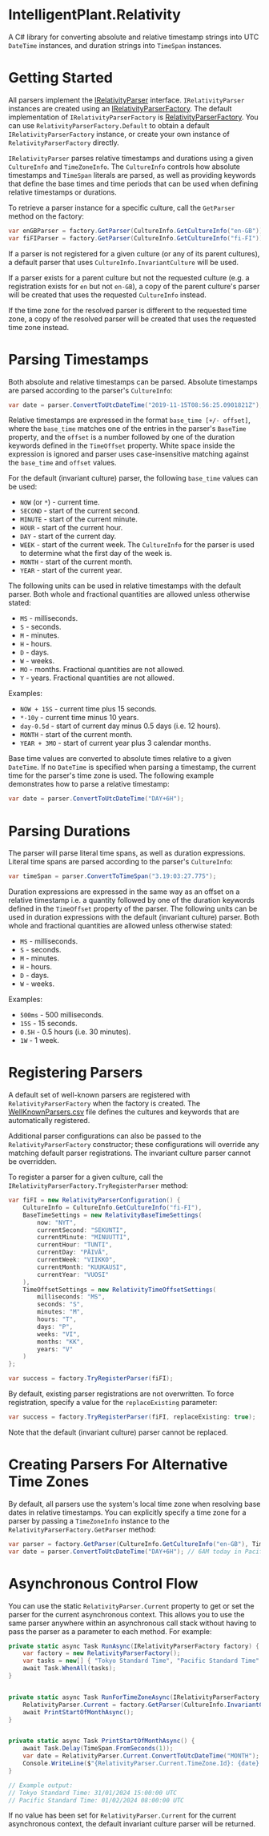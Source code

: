 # IntelligentPlant.Relativity

A C# library for converting absolute and relative timestamp strings into UTC `DateTime` instances, and duration strings into `TimeSpan` instances.


# Getting Started

All parsers implement the [IRelativityParser](./src/IntelligentPlant.Relativity/IRelativityParser.cs) interface. `IRelativityParser` instances are created using an [IRelativityParserFactory](./src/IntelligentPlant.Relativity/IRelativityParserFactory.cs). The default implementation of `IRelativityParserFactory` is [RelativityParserFactory](./src/IntelligentPlant.Relativity/RelativityParserFactory.cs). You can use `RelativityParserFactory.Default` to obtain a default `IRelativityParserFactory` instance, or create your own instance of `RelativityParserFactory` directly.

`IRelativityParser` parses relative timestamps and durations using a given `CultureInfo` and `TimeZoneInfo`. The `CultureInfo` controls how absolute timestamps and `TimeSpan` literals are parsed, as well as providing keywords that define the base times and time periods that can be used when defining relative timestamps or durations.

To retrieve a parser instance for a specific culture, call the `GetParser` method on the factory:

```csharp
var enGBParser = factory.GetParser(CultureInfo.GetCultureInfo("en-GB"));
var fiFIParser = factory.GetParser(CultureInfo.GetCultureInfo("fi-FI"));
```

If a parser is not registered for a given culture (or any of its parent cultures), a default parser that uses `CultureInfo.InvariantCulture` will be used.

If a parser exists for a parent culture but not the requested culture (e.g. a registration exists for `en` but not `en-GB`), a copy of the parent culture's parser will be created that uses the requested `CultureInfo` instead.

If the time zone for the resolved parser is different to the requested time zone, a copy of the resolved parser will be created that uses the requested time zone instead.


# Parsing Timestamps

Both absolute and relative timestamps can be parsed. Absolute timestamps are parsed according to the parser's `CultureInfo`:

```csharp
var date = parser.ConvertToUtcDateTime("2019-11-15T08:56:25.0901821Z");
```

Relative timestamps are expressed in the format `base_time [+/- offset]`, where the `base_time` matches one of the entries in the parser's `BaseTime` property, and the `offset` is a number followed by one of the duration keywords defined in the `TimeOffset` property. White space inside the expression is ignored and parser uses case-insensitive matching against the `base_time` and `offset` values.

For the default (invariant culture) parser, the following `base_time` values can be used:

- `NOW` (or `*`) - current time.
- `SECOND` - start of the current second.
- `MINUTE` - start of the current minute.
- `HOUR` - start of the current hour.
- `DAY` - start of the current day.
- `WEEK` - start of the current week. The `CultureInfo` for the parser is used to determine what the first day of the week is.
- `MONTH` - start of the current month.
- `YEAR` - start of the current year.

The following units can be used in relative timestamps with the default parser. Both whole and fractional quantities are allowed unless otherwise stated:

- `MS` - milliseconds.
- `S` - seconds.
- `M` - minutes.
- `H` - hours.
- `D` - days.
- `W` - weeks.
- `MO` - months. Fractional quantities are not allowed.
- `Y` - years. Fractional quantities are not allowed.

Examples:

- `NOW + 15S` - current time plus 15 seconds.
- `*-10y` - current time minus 10 years.
- `day-0.5d` - start of current day minus 0.5 days (i.e. 12 hours).
- `MONTH` - start of the current month.
- `YEAR + 3MO` - start of current year plus 3 calendar months.

Base time values are converted to absolute times relative to a given `DateTime`. If no `DateTime` is specified when parsing a timestamp, the current time for the parser's time zone is used. The following example demonstrates how to parse a relative timestamp:

```csharp
var date = parser.ConvertToUtcDateTime("DAY+6H");
```

# Parsing Durations

The parser will parse literal time spans, as well as duration expressions. Literal time spans are parsed according to the parser's `CultureInfo`:

```csharp
var timeSpan = parser.ConvertToTimeSpan("3.19:03:27.775");
```

Duration expressions are expressed in the same way as an offset on a relative timestamp i.e. a quantity followed by one of the duration keywords defined in the `TimeOffset` property of the parser. The following units can be used in duration expressions with the default (invariant culture) parser. Both whole and fractional quantities are allowed unless otherwise stated:

- `MS` - milliseconds.
- `S` - seconds.
- `M` - minutes.
- `H` - hours.
- `D` - days.
- `W` - weeks.

Examples:

- `500ms` - 500 milliseconds.
- `15S` - 15 seconds.
- `0.5H` - 0.5 hours (i.e. 30 minutes).
- `1W` - 1 week.


# Registering Parsers

A default set of well-known parsers are registered with `RelativityParserFactory` when the factory is created. The [WellKnownParsers.csv](./src/IntelligentPlant.Relativity/WellKnownParsers.csv) file defines the cultures and keywords that are automatically registered.

Additional parser configurations can also be passed to the `RelativityParserFactory` constructor; these configurations will override any matching default parser registrations. The invariant culture parser cannot be overridden.

To register a parser for a given culture, call the `IRelativityParserFactory.TryRegisterParser` method:

```csharp
var fiFI = new RelativityParserConfiguration() {
    CultureInfo = CultureInfo.GetCultureInfo("fi-FI"),
    BaseTimeSettings = new RelativityBaseTimeSettings(
        now: "NYT",
        currentSecond: "SEKUNTI",
        currentMinute: "MINUUTTI",
        currentHour: "TUNTI",
        currentDay: "PÄIVÄ",
        currentWeek: "VIIKKO",
        currentMonth: "KUUKAUSI",
        currentYear: "VUOSI"
    ),
    TimeOffsetSettings = new RelativityTimeOffsetSettings(
        milliseconds: "MS",
        seconds: "S",
        minutes: "M",
        hours: "T",
        days: "P",
        weeks: "VI",
        months: "KK",
        years: "V"
    )
};

var success = factory.TryRegisterParser(fiFI);
```

By default, existing parser registrations are not overwritten. To force registration, specify a value for the `replaceExisting` parameter:

```csharp
var success = factory.TryRegisterParser(fiFI, replaceExisting: true);
```

Note that the default (invariant culture) parser cannot be replaced.


# Creating Parsers For Alternative Time Zones

By default, all parsers use the system's local time zone when resolving base dates in relative timestamps. You can explicitly specify a time zone for a parser by passing a `TimeZoneInfo` instance to the `RelativityParserFactory.GetParser` method:

```csharp
var parser = factory.GetParser(CultureInfo.GetCultureInfo("en-GB"), TimeZoneInfo.FindSystemTimeZoneById("Pacific Standard Time"));
var date = parser.ConvertToUtcDateTime("DAY+6H"); // 6AM today in Pacific Standard Time.
```


# Asynchronous Control Flow

You can use the static `RelativityParser.Current` property to get or set the parser for the current asynchronous context. This allows you to use the same parser anywhere within an asynchronous call stack without having to pass the parser as a parameter to each method. For example:

```csharp
private static async Task RunAsync(IRelativityParserFactory factory) {
    var factory = new RelativityParserFactory();
    var tasks = new[] { "Tokyo Standard Time", "Pacific Standard Time" }.Select(x => RunForTimeZoneAsync(factory, x));
    await Task.WhenAll(tasks);
}


private static async Task RunForTimeZoneAsync(IRelativityParserFactory factory, string timeZone) {
    RelativityParser.Current = factory.GetParser(CultureInfo.InvariantCulture, TimeZoneInfo.FindSystemTimeZoneById(timeZone));
    await PrintStartOfMonthAsync();
}


private static async Task PrintStartOfMonthAsync() {
    await Task.Delay(TimeSpan.FromSeconds(1));
    var date = RelativityParser.Current.ConvertToUtcDateTime("MONTH");
    Console.WriteLine($"{RelativityParser.Current.TimeZone.Id}: {date} UTC");
}

// Example output:
// Tokyo Standard Time: 31/01/2024 15:00:00 UTC
// Pacific Standard Time: 01/02/2024 08:00:00 UTC
```

If no value has been set for `RelativityParser.Current` for the current asynchronous context, the default invariant culture parser will be returned.
